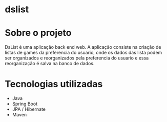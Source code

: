 # dslist
# Sobre o projeto
DsList é uma aplicação back end web.
A aplicação consiste na criação de listas de games da preferencia do usuario, onde os dados das lista podem ser organizados e reorganizados pela preferencia do usuario e essa reorganização é salva na banco de dados.

# Tecnologias utilizadas
- Java
- Spring Boot
- JPA / Hibernate
- Maven
